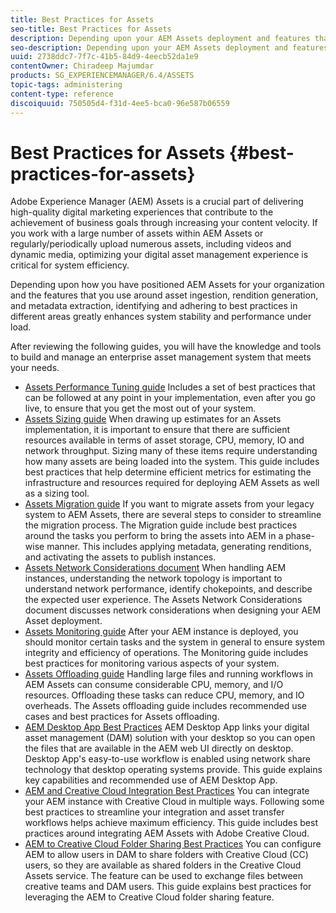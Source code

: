 ```yaml
---
title: Best Practices for Assets
seo-title: Best Practices for Assets
description: Depending upon your AEM Assets deployment and features that you use for asset ingestion, rendition generation, and metadata extraction, identifying and adhering to best practices in different areas greatly enhances system stability and performance under load.
seo-description: Depending upon your AEM Assets deployment and features that you use for asset ingestion, rendition generation, and metadata extraction, identifying and adhering to best practices in different areas greatly enhances system stability and performance under load.
uuid: 2738ddc7-7f7c-41b5-84d9-4eecb52da1e9
contentOwner: Chiradeep Majumdar
products: SG_EXPERIENCEMANAGER/6.4/ASSETS
topic-tags: administering
content-type: reference
discoiquuid: 750505d4-f31d-4ee5-bca0-96e587b06559
---
```


# Best Practices for Assets {#best-practices-for-assets}

Adobe Experience Manager (AEM) Assets is a crucial part of delivering high-quality digital marketing experiences that contribute to the achievement of business goals through increasing your content velocity. If you work with a large number of assets within AEM Assets or regularly/periodically upload numerous assets, including videos and dynamic media, optimizing your digital asset management experience is critical for system efficiency.

Depending upon how you have positioned AEM Assets for your organization and the features that you use around asset ingestion, rendition generation, and metadata extraction, identifying and adhering to best practices in different areas greatly enhances system stability and performance under load.

After reviewing the following guides, you will have the knowledge and tools to build and manage an enterprise asset management system that meets your needs.

* [Assets Performance Tuning guide](performance-tuning-guidelines.md)
Includes a set of best practices that can be followed at any point in your implementation, even after you go live, to ensure that you get the most out of your system.
* [Assets Sizing guide](assets-sizing-guide.md)
When drawing up estimates for an Assets implementation, it is important to ensure that there are sufficient resources available in terms of asset storage, CPU, memory, IO and network throughput. Sizing many of these items require understanding how many assets are being loaded into the system. This guide includes best practices that help determine efficient metrics for estimating the infrastructure and resources required for deploying AEM Assets as well as a sizing tool.
* [Assets Migration guide](assets-migration-guide.md)
If you want to migrate assets from your legacy system to AEM Assets, there are several steps to consider to streamline the migration process. The Migration guide include best practices around the tasks you perform to bring the assets into AEM in a phase-wise manner. This includes applying metadata, generating renditions, and activating the assets to publish instances.
* [Assets Network Considerations document](assets-network-considerations.md)
When handling AEM instances, understanding the network topology is important to understand network performance, identify chokepoints, and describe the expected user experience. The Assets Network Considerations document discusses network considerations when designing your AEM Asset deployment.
* [Assets Monitoring guide](assets-monitoring-best-practices.md)
After your AEM instance is deployed, you should monitor certain tasks and the system in general to ensure system integrity and efficiency of operations. The Monitoring guide includes best practices for monitoring various aspects of your system.
* [Assets Offloading guide](assets-offloading-best-practices.md)
Handling large files and running workflows in AEM Assets can consume considerable CPU, memory, and I/O resources. Offloading these tasks can reduce CPU, memory, and IO overheads. The Assets offloading guide includes recommended use cases and best practices for Assets offloading.
* [AEM Desktop App Best Practices](https://helpx.adobe.com/experience-manager/desktop-app/aem-desktop-app-best-practices.html)
AEM Desktop App links your digital asset management (DAM) solution with your desktop so you can open the files that are available in the AEM web UI directly on desktop. Desktop App's easy-to-use workflow is enabled using network share technology that desktop operating systems provide. This guide explains key capabilities and recommended use of AEM Desktop App.
* [AEM and Creative Cloud Integration Best Practices](aem-cc-integration-best-practices.md)
You can integrate your AEM instance with Creative Cloud in multiple ways. Following some best practices to streamline your integration and asset transfer workflows helps achieve maximum efficiency. This guide includes best practices around integrating AEM Assets with Adobe Creative Cloud.
* [AEM to Creative Cloud Folder Sharing Best Practices](aem-cc-folder-sharing-best-practices.md)
You can configure AEM to allow users in DAM to share folders with Creative Cloud (CC) users, so they are available as shared folders in the Creative Cloud Assets service. The feature can be used to exchange files between creative teams and DAM users. This guide explains best practices for leveraging the AEM to Creative Cloud folder sharing feature.